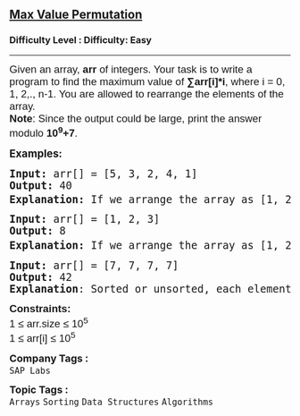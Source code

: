 <h2><a href="https://www.geeksforgeeks.org/problems/maximize-arrii-of-an-array0026/1?page=1&category=Arrays,Strings,CPP&difficulty=Easy,Medium&status=unsolved&sortBy=submissions">Max Value Permutation</a></h2><h3>Difficulty Level : Difficulty: Easy</h3><hr><div class="problems_problem_content__Xm_eO"><p><span style="font-size: 14pt;"><span style="font-family: arial,helvetica,sans-serif;">Given an array,&nbsp;<strong>arr</strong>&nbsp;of&nbsp;integers. Your task is to write a program to find the maximum value of&nbsp;<strong>∑arr[i]*i</strong>, where i = 0, 1, 2,., n-1. You are allowed to rearrange the elements of the array.<strong><br>Note</strong>: Since the output could be large, print the answer modulo&nbsp;<strong>10<sup>9</sup>+7</strong>.</span></span></p>
<p><span style="font-size: 14pt;"><strong>Examples:</strong></span></p>
<pre><span style="font-size: 14pt;"><strong>Input:</strong> arr[] = [5, 3, 2, 4, 1]
<strong>Output:</strong> 40
<strong>Explanation: </strong>If we arrange the array as [1, 2, 3, 4, 5] then we can see that the minimum index will multiply with minimum number and maximum index will multiply with maximum number. So, 1*0 + 2*1 + 3*2 + 4*3 + 5*4 = 0+2+6+12+20 = 40 mod(10<sup>9</sup>+7) = 40
</span></pre>
<pre><span style="font-size: 14pt;"><strong>Input:</strong> arr[] = [1, 2, 3]
<strong>Output:</strong> 8 <br><strong>Explanation: </strong>If we arrange the array as [1, 2, 3], then the minimum index will multiply with the minimum number and the maximum index will multiply with the maximum number: 1*0 + 2*1 + 3*2 = 0 + 2 + 6 = 8 mod(10<sup style="font-family: -apple-system, BlinkMacSystemFont, 'Segoe UI', Roboto, Oxygen, Ubuntu, Cantarell, 'Open Sans', 'Helvetica Neue', sans-serif;">9</sup><span style="font-size: 14pt; font-family: -apple-system, BlinkMacSystemFont, 'Segoe UI', Roboto, Oxygen, Ubuntu, Cantarell, 'Open Sans', 'Helvetica Neue', sans-serif;">+7)</span> = 8.<strong style="font-family: -apple-system, BlinkMacSystemFont, 'Segoe UI', Roboto, Oxygen, Ubuntu, Cantarell, 'Open Sans', 'Helvetica Neue', sans-serif;"><br></strong></span></pre>
<pre><span style="font-size: 14pt;"><strong>Input:</strong> arr[] = [7, 7, 7, 7]
<strong>Output:</strong> 42<br><strong>Explanation</strong>: Sorted or unsorted, each element is 7. The sum becomes: 7 ∗ 0 + 7 ∗ 1 + 7 ∗ 2 + 7 ∗ 3 = 0 + 7 + 14 + 21 = 42 </span></pre>
<p><span style="font-size: 14pt;"><span style="font-family: arial, helvetica, sans-serif;"><strong>Constraints:</strong><br>1 ≤ arr.size ≤ 10<sup>5</sup><br>1 ≤ arr[i]&nbsp;≤ 10<sup>5</sup></span></span></p></div><p><span style=font-size:18px><strong>Company Tags : </strong><br><code>SAP Labs</code>&nbsp;<br><p><span style=font-size:18px><strong>Topic Tags : </strong><br><code>Arrays</code>&nbsp;<code>Sorting</code>&nbsp;<code>Data Structures</code>&nbsp;<code>Algorithms</code>&nbsp;